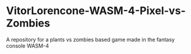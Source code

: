 # VitorLorencone-WASM-4-Pixel-vs-Zombies
A repository for a plants vs zombies based game made in the fantasy console WASM-4
